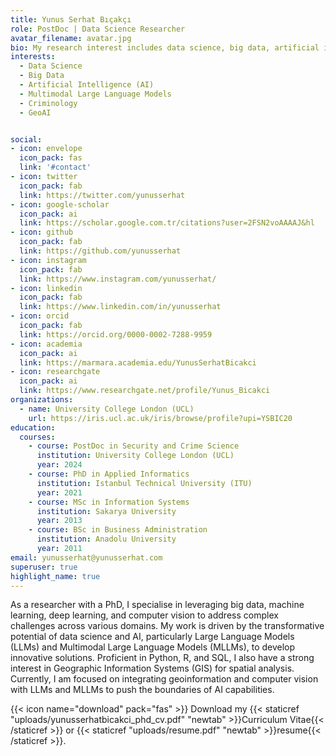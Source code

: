 ```yaml
---
title: Yunus Serhat Bıçakçı
role: PostDoc | Data Science Researcher
avatar_filename: avatar.jpg
bio: My research interest includes data science, big data, artificial intelligence, information systems, criminology, geospatial and football. 
interests:
  - Data Science
  - Big Data
  - Artificial Intelligence (AI)
  - Multimodal Large Language Models
  - Criminology
  - GeoAI


social:
- icon: envelope
  icon_pack: fas
  link: '#contact'
- icon: twitter
  icon_pack: fab
  link: https://twitter.com/yunusserhat
- icon: google-scholar
  icon_pack: ai
  link: https://scholar.google.com.tr/citations?user=2FSN2voAAAAJ&hl
- icon: github
  icon_pack: fab
  link: https://github.com/yunusserhat
- icon: instagram
  icon_pack: fab
  link: https://www.instagram.com/yunusserhat/
- icon: linkedin
  icon_pack: fab
  link: https://www.linkedin.com/in/yunusserhat
- icon: orcid
  icon_pack: fab
  link: https://orcid.org/0000-0002-7288-9959
- icon: academia
  icon_pack: ai
  link: https://marmara.academia.edu/YunusSerhatBicakci
- icon: researchgate
  icon_pack: ai
  link: https://www.researchgate.net/profile/Yunus_Bicakci
organizations:
  - name: University College London (UCL)
    url: https://iris.ucl.ac.uk/iris/browse/profile?upi=YSBIC20
education:
  courses:
    - course: PostDoc in Security and Crime Science
      institution: University College London (UCL)
      year: 2024
    - course: PhD in Applied Informatics
      institution: Istanbul Technical University (ITU)
      year: 2021
    - course: MSc in Information Systems
      institution: Sakarya University
      year: 2013
    - course: BSc in Business Administration
      institution: Anadolu University
      year: 2011
email: yunusserhat@yunusserhat.com
superuser: true
highlight_name: true
---
```


As a researcher with a PhD, I specialise in leveraging big data, machine learning, deep learning, and computer vision to address complex challenges across various domains. My work is driven by the transformative potential of data science and AI, particularly Large Language Models (LLMs) and Multimodal Large Language Models (MLLMs), to develop innovative solutions. Proficient in Python, R, and SQL, I also have a strong interest in Geographic Information Systems (GIS) for spatial analysis. Currently, I am focused on integrating geoinformation and computer vision with LLMs and MLLMs to push the boundaries of AI capabilities.

{{< icon name="download" pack="fas" >}} Download my {{< staticref "uploads/yunusserhatbicakci_phd_cv.pdf" "newtab" >}}Curriculum Vitae{{< /staticref >}} or {{< staticref "uploads/resume.pdf" "newtab" >}}resume{{< /staticref >}}.
